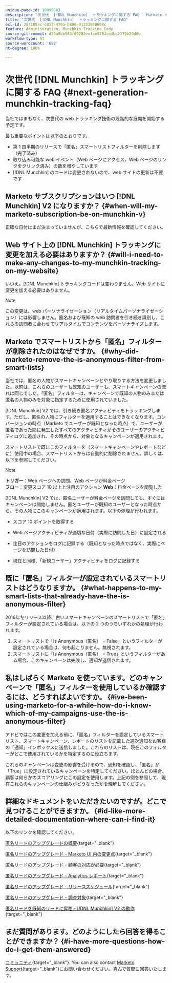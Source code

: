 ```yaml
---
unique-page-id: 10096583
description: "次世代  [!DNL Munchkin]  トラッキングに関する FAQ - Marketo ドキュメント - 製品ドキュメント"
title: "次世代  [!DNL Munchkin]  トラッキングに関する FAQ"
exl-id: 283189ac-c817-479a-b896-91233980608c
feature: Administration, Munchkin Tracking Code
source-git-commit: d20a9bb584f69282eefae3704ce4be2179b29d0b
workflow-type: ht
source-wordcount: '692'
ht-degree: 100%

---
```


# 次世代 [!DNL Munchkin] トラッキングに関する FAQ {#next-generation-munchkin-tracking-faq}

当社ではまもなく、次世代の web トラッキング技術の段階的な展開を開始する予定です。

最も重要なポイントは以下のとおりです。

* 第 1 四半期のリリースで「匿名」スマートリストフィルターを削除します（完了済み）
* 取り込み可能な web イベント（Web ページにアクセス、Web ページのリンクをクリック済み）の数を増やしています
* [!DNL Munchkin] のコードは変更されないので、web サイトの更新は不要です

## Marketo サブスクリプションはいつ [!DNL Munchkin] V2 になりますか？ {#when-will-my-marketo-subscription-be-on-munchkin-v}

正確な日付はまだ決まっていませんが、こちらで最新情報を確認してください。

## Web サイト上の [!DNL Munchkin] トラッキングに変更を加える必要はありますか？ {#will-i-need-to-make-any-changes-to-my-munchkin-tracking-on-my-website}

いいえ。[!DNL Munchkin] トラッキングコードは変わりません。Web サイトに変更を加える必要はありません。

>[!NOTE]
>
>この変更は、web パーソナライゼーション（リアルタイムパーソナライゼーション）には影響しません。匿名および既知の web 訪問者を引き続き識別し、これらの訪問者に合わせてリアルタイムでコンテンツをパーソナライズします。

## Marketo でスマートリストから「匿名」フィルターが削除されたのはなぜですか。 {#why-did-marketo-remove-the-is-anonymous-filter-from-smart-lists}

当社では、匿名の人物がスマートキャンペーンとやり取りする方法を変更しました。以前は、これらのユーザーも既知のユーザーも、スマートキャンペーンの流れは同じでした。「匿名」フィルターは、キャンペーンで既知の人物のみまたは匿名の人物のみを対象に指定するために使用されていました。

[!DNL Munchkin] V2 では、引き続き匿名アクティビティをトラッキングします。ただし、匿名の人物にフィルターを適用することはできなくなります。コンバージョンの時点（Marketo でユーザーが既知となった時点）で、ユーザーが匿名であった間に発生したすべてのアクティビティがそのユーザーのアクティビティログに追加され、その時点から、対象となるキャンペーンが適用されます。

スマートリストで既にこのフィルターを（スマートキャンペーンやレポートなどに）使用中の場合、スマートリストからは自動的に削除されません。詳しくは、以下を参照してください。

>[!NOTE]
>
>**トリガー**：Web ページへの訪問、Web ページが料金ページ\
>**フロー**：変更スコア 10 以上と注目のアクション
>**Web**：料金ページを閲覧した
>
>[!DNL Munchkin] V2 では、匿名ユーザーが料金ページを訪問しても、すぐにはキャンペーンは開始しません。匿名ユーザーが既知のユーザーとなった時点から、その人物にこのキャンペーンが適用されます。以下の処理が行われます。
>
>* スコア 10 ポイントを取得する
>
>* Web ページアクティビティが適切な日付（実際に訪問した日）に設定される
>
>* 注目のアクションをログに記録する（既知となった時点ではなく、実際にページを訪問した日付）
>
>* 現在と同様、「新規ユーザー」アクティビティをログに記録する

## 既に「匿名」フィルターが設定されているスマートリストはどうなりますか。 {#what-happens-to-my-smart-lists-that-already-have-the-is-anonymous-filter}

2016年冬リリース以降、古いスマートキャンペーンのスマートリストで「匿名」フィルターが設定されている場合は、以下の 2 つのうちいずれかの処理が行われます。

1. スマートリストで「Is Anonymous（匿名） = False」というフィルターが設定されている場合は、何も起こりません。無視されます。
1. スマートリストに「Is Anonymous（匿名） = True」というフィルターがある場合、このキャンペーンは失敗し、通知が送信されます。

## 私はしばらく Marketo を使っています。どのキャンペーンで「匿名」フィルターを使用しているか確認するには、どうすればよいですか。 {#ive-been-using-marketo-for-a-while-how-do-i-know-which-of-my-campaigns-use-the-is-anonymous-filter}

アドビではこの変更を加える前に、「匿名」フィルターを設定しているスマートリスト、スマートキャンペーン、レポートのリストを記載した週次通知をお客様の「通知」インボックスに送信しました。これらのリストは、現在このフィルターがどこで使用されているかを特定するのに役立ちます。

これらのキャンペーンは変更の影響を受けるので、通知を確認し、「匿名」が「True」に設定されているキャンペーンを特定してください。ほとんどの場合、顧客は何らかのスコアリングにこの設定を使用します。上記の例を参照して、現在これらのキャンペーンの仕組みがどうなったかを理解してください。

## 詳細なドキュメントをいただきたいのですが。どこで見つけることができますか。 {#id-like-more-detailed-documentation-where-can-i-find-it}

以下のリンクを確認してください。

[匿名リードのアップグレードの概要](https://nation.marketo.com/docs/DOC-2937){target="_blank"}

[匿名リードのアップグレード - Marketo UI 内の変更点](https://nation.marketo.com/docs/DOC-2938){target="_blank"}

[匿名リードのアップグレード - 顧客の対応が必要](https://nation.marketo.com/docs/DOC-2939){target="_blank"}

[匿名リードのアップグレード - Analytics レポート](https://nation.marketo.com/docs/DOC-2940){target="_blank"}

[匿名リードのアップグレード - リリーススケジュール](https://nation.marketo.com/docs/DOC-2961){target="_blank"}

[匿名リードのアップグレード - 調査対象](https://nation.marketo.com/docs/DOC-2962){target="_blank"}

[匿名リードを既知のリードに昇格 -  [!DNL Munchkin]  V2 の動作](https://nation.marketo.com/docs/DOC-2963){target="_blank"}

## まだ質問があります。どのようにしたら回答を得ることができますか？ {#i-have-more-questions-how-do-i-get-them-answered}

[コミュニティ](https://nation.marketo.com/){target="_blank"}. You can also contact [Marketo Support](https://nation.marketo.com/t5/Support/ct-p/Support){target="_blank"}にお問い合わせください。喜んで質問に回答いたします。
